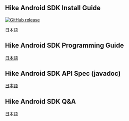 ## Hike Android SDK Install Guide

[![GitHub release](http://img.shields.io/github/release/mtburn/MTBurn-Android-SDK-Install-Guide.svg?style=flat-square)][release]

[release]: https://github.com/mtburn/MTBurn-Android-SDK-Install-Guide/releases

[日本語](Install_SDK_Guide.md)

## Hike Android SDK Programming Guide

[日本語](Programming_Guide.md)

## Hike Android SDK API Spec (javadoc)

[日本語](http://mtburn.github.io/MTBurn-Android-SDK-Install-Guide/javadoc/latest/)

## Hike Android SDK Q&A

[日本語](QA.md)
